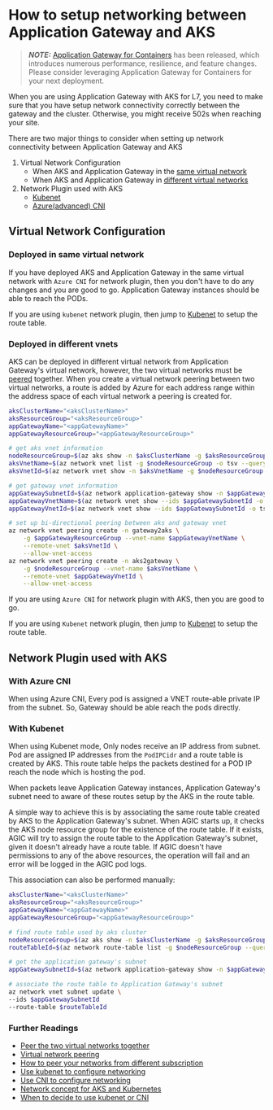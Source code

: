 # How to setup networking between Application Gateway and AKS

> **_NOTE:_** [Application Gateway for Containers](https://aka.ms/agc) has been released, which introduces numerous performance, resilience, and feature changes. Please consider leveraging Application Gateway for Containers for your next deployment.

When you are using Application Gateway with AKS for L7, you need to make sure that you have setup network connectivity correctly between the gateway and the cluster. Otherwise, you might receive 502s when reaching your site.

There are two major things to consider when setting up network connectivity between Application Gateway and AKS

1. Virtual Network Configuration
    * When AKS and Application Gateway in the [same virtual network](#deployed-in-same-vnet)
    * When AKS and Application Gateway in [different virtual networks](#deployed-in-different-vnets)
1. Network Plugin used with AKS
    * [Kubenet](#with-kubenet)
    * [Azure(advanced) CNI](#with-azure-cni)

## Virtual Network Configuration

### Deployed in same virtual network

If you have deployed AKS and Application Gateway in the same virtual network with `Azure CNI` for network plugin, then you don't have to do any changes and you are good to go. Application Gateway instances should be able to reach the PODs.

If you are using `kubenet` network plugin, then jump to [Kubenet](#with-kubenet) to setup the route table.

### Deployed in different vnets

AKS can be deployed in different virtual network from Application Gateway's virtual network, however, the two virtual networks must be [peered](https://docs.microsoft.com/en-us/azure/virtual-network/virtual-network-peering-overview) together. When you create a virtual network peering between two virtual networks, a route is added by Azure for each address range within the address space of each virtual network a peering is created for.

```bash
aksClusterName="<aksClusterName>"
aksResourceGroup="<aksResourceGroup>"
appGatewayName="<appGatewayName>"
appGatewayResourceGroup="<appGatewayResourceGroup>"

# get aks vnet information
nodeResourceGroup=$(az aks show -n $aksClusterName -g $aksResourceGroup -o tsv --query "nodeResourceGroup")
aksVnetName=$(az network vnet list -g $nodeResourceGroup -o tsv --query "[0].name")
aksVnetId=$(az network vnet show -n $aksVnetName -g $nodeResourceGroup -o tsv --query "id")

# get gateway vnet information
appGatewaySubnetId=$(az network application-gateway show -n $appGatewayName -g $appGatewayResourceGroup -o tsv --query "gatewayIpConfigurations[0].subnet.id")
appGatewayVnetName=$(az network vnet show --ids $appGatewaySubnetId -o tsv --query "name")
appGatewayVnetId=$(az network vnet show --ids $appGatewaySubnetId -o tsv --query "id")

# set up bi-directional peering between aks and gateway vnet
az network vnet peering create -n gateway2aks \
    -g $appGatewayResourceGroup --vnet-name $appGatewayVnetName \
    --remote-vnet $aksVnetId \
    --allow-vnet-access
az network vnet peering create -n aks2gateway \
    -g $nodeResourceGroup --vnet-name $aksVnetName \
    --remote-vnet $appGatewayVnetId \
    --allow-vnet-access
```

If you are using `Azure CNI` for network plugin with AKS, then you are good to go.

If you are using `Kubenet` network plugin, then jump to [Kubenet](#with-kubenet) to setup the route table.

## Network Plugin used with AKS

### With Azure CNI

When using Azure CNI, Every pod is assigned a VNET route-able private IP from the subnet. So, Gateway should be able reach the pods directly.

### With Kubenet

When using Kubenet mode, Only nodes receive an IP address from subnet. Pod are assigned IP addresses from the `PodIPCidr` and a route table is created by AKS. This route table helps the packets destined for a POD IP reach the node which is hosting the pod.

When packets leave Application Gateway instances, Application Gateway's subnet need to aware of these routes setup by the AKS in the route table.

A simple way to achieve this is by associating the same route table created by AKS to the Application Gateway's subnet. When AGIC starts up, it checks the AKS node resource group for the existence of the route table. If it exists, AGIC will try to assign the route table to the Application Gateway's subnet, given it doesn't already have a route table. If AGIC doesn't have permissions to any of the above resources, the operation will fail and an error will be logged in the AGIC pod logs.

This association can also be performed manually:

```bash
aksClusterName="<aksClusterName>"
aksResourceGroup="<aksResourceGroup>"
appGatewayName="<appGatewayName>"
appGatewayResourceGroup="<appGatewayResourceGroup>"

# find route table used by aks cluster
nodeResourceGroup=$(az aks show -n $aksClusterName -g $aksResourceGroup -o tsv --query "nodeResourceGroup")
routeTableId=$(az network route-table list -g $nodeResourceGroup --query "[].id | [0]" -o tsv)

# get the application gateway's subnet
appGatewaySubnetId=$(az network application-gateway show -n $appGatewayName -g $appGatewayResourceGroup -o tsv --query "gatewayIpConfigurations[0].subnet.id")

# associate the route table to Application Gateway's subnet
az network vnet subnet update \
--ids $appGatewaySubnetId
--route-table $routeTableId
```

### Further Readings

* [Peer the two virtual networks together](https://docs.microsoft.com/en-us/azure/application-gateway/tutorial-ingress-controller-add-on-existing#peer-the-two-virtual-networks-together)
* [Virtual network peering](https://docs.microsoft.com/en-us/azure/virtual-network/virtual-network-peering-overview)
* [How to peer your networks from different subscription](https://docs.microsoft.com/en-us/azure/virtual-network/create-peering-different-subscriptions)
* [Use kubenet to configure networking](https://docs.microsoft.com/en-us/azure/aks/configure-kubenet)
* [Use CNI to configure networking](https://docs.microsoft.com/en-us/azure/aks/configure-azure-cni)
* [Network concept for AKS and Kubernetes](https://docs.microsoft.com/en-us/azure/aks/concepts-network)
* [When to decide to use kubenet or CNI](https://docs.microsoft.com/en-us/azure/aks/configure-kubenet#choose-a-network-model-to-use)
